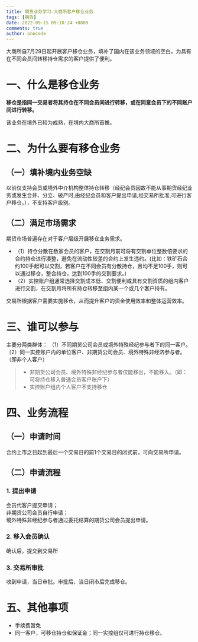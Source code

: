 ```yaml
---
title: 期货业务学习-大商所客户移仓业务
tags: [期货]
date: 2022-09-15 09:10:24 +0800
comments: true
author: onecode
---
```

大商所自7月29日起开展客户移仓业务，填补了国内在该业务领域的空白，为具有在不同会员间转移持仓需求的客户提供了便利。
 <!--more-->
 
 # 一、什么是移仓业务
**移仓是指同一交易者将其持仓在不同会员间进行转移，或在同意会员下的不同账户间进行转移。**  

该业务在境外已较为成熟，在境内大商所首推。

# 二、为什么要有移仓业务
## （一）填补境内业务空缺
以前仅支持会员或境外中介机构整体持仓转移（经纪会员因故不能从事期货经纪业务或发生合并、分立、破产时,由经纪会员和客户提出申请,经交易所批准,可进行客户移仓。），不支持客户级别。
## （二）满足市场需求
期货市场普遍存在对于客户层级开展移仓业务需求。
- （1）持仓分散在数家会员的客户，在交割月前可将有交割单位整数倍要求的合约持仓进行凑整，避免在流动性较差的合约上发生违约。(比如：铁矿石合约100手起可以交割，若客户在不同会员有分散持仓，且均不足100手，则可以通过移仓，整合持仓，达到100手的交割要求。)
- （2）实控账户组通常选择交割成本低、交割便利或具有交割资质的组内客户进行交割，在交割月将所有持仓转移至组内某一个或几个客户持有。

交易所根据客户需要实施移仓，从而提升客户的资金使用效率和整体运营效率。

# 三、谁可以参与
主要分两类群体：
（1）不同期货公司会员或境外特殊经纪参与者下的同一客户。
（2）同一实控账户内的单位客户、非期货公司会员、境外特殊非经济参与者。（即非个人客户）

> - 非期货公司会员、境外特殊非经纪参与者仅能移出，不能移入。（即：可将持仓移入普通会员客户账户下）
> - 实控账户组内个人客户不支持移仓

# 四、业务流程
## （一）申请时间
合约上市之日起到最后一个交易日的前1个交易日的闭式前，可向交易所申请。
## （二）申请流程
### 1. 提出申请
会员代客户提交申请；  
非期货公司会员自行申请；  
境外特殊非经纪参与者通过委托结算的期货公司会员提出申请。
### 2. 移入会员确认
确认后，提交到交易所
### 3. 交易所审批
收到申请，当日审批。审批后，当日闭市后完成移仓。

# 五、其他事项
- 手续费暂免
- 同一客户，可移仓持仓和保证金；同一实控组仅可进行持仓移仓。
